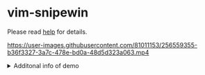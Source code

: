 # vim-snipewin

Please read [help](doc/snipewin.txt) for details.

https://user-images.githubusercontent.com/81011153/256559355-b36f3327-3a7c-478e-bd0a-48d5d323a063.mp4

<details>

<summary>Additonal info of demo</summary>

- Colorscheme: [sainnhe/gruvbox-material](https://github.com/sainnhe/gruvbox-material)
- GUI: [Neovide](https://neovide.dev)
- Font: [HackGen35 Console NF](https://github.com/yuru7/HackGen)
- commit: [`057bf513aead01dae4be6265e7d02dd7efe796dd`](https://github.com/4513ECHO/vim-snipewin/tree/057bf513aead01dae4be6265e7d02dd7efe796dd)

</details>
